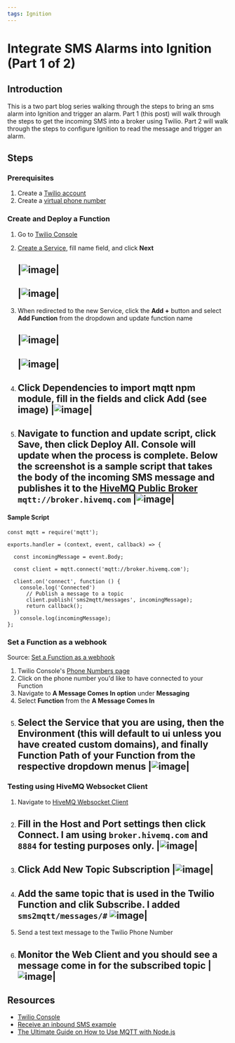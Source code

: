 ```yaml
---
tags: Ignition
---
```


# Integrate SMS Alarms into Ignition (Part 1 of 2)
## Introduction
This is a two part blog series walking through the steps to bring an sms alarm into Ignition and trigger an alarm. Part 1 (this post) will walk through the steps to get the incoming SMS into a broker using Twilio. Part 2 will walk through the steps to configure Ignition to read the message and trigger an alarm.

## Steps
### Prerequisites
1. Create a [Twilio account](https://www.twilio.com/try-twilio)
2. Create a [virtual phone number](https://www.twilio.com/docs/usage/tutorials/how-to-use-your-free-trial-account-namer)

### Create and Deploy a Function
1. Go to [Twilio Console](https://www.twilio.com/console/functions/overview)
2. [Create a Service](https://www.twilio.com/console/functions/overview/services), fill name field, and click **Next**

	|![image](https://github.com/user-attachments/assets/f862a478-0f86-4790-89c4-a2166ed07bd2)|
   	-
  
  	|![image](https://github.com/user-attachments/assets/60e5548c-d44f-4443-81bf-e660ecc2d79f)|
   	-
   
4. When redirected to the new Service, click the **Add +** button and select **Add Function** from the dropdown and update function name

	|![image](https://github.com/user-attachments/assets/07458e62-e402-4d1b-8cef-6729f6a66b14)|
   	-
   
	|![image](https://github.com/user-attachments/assets/39cd2618-a41b-406c-8b6f-9557b02c648b)|
   	-
   
4. Click **Dependencies** to import mqtt npm module, fill in the fields and click **Add** (see image)
  |![image](https://github.com/user-attachments/assets/7dee8341-0567-41f5-b95a-89d656d098f6)|
   -
5. Navigate to function and update script, click **Save**, then click **Deploy All**. Console will update when the process is complete. Below the screenshot is a sample script that takes the body of the incoming SMS message and publishes it to the [HiveMQ Public Broker]([url](https://www.hivemq.com/mqtt/public-mqtt-broker/)) `mqtt://broker.hivemq.com` 
  |![image](https://github.com/user-attachments/assets/1ca1f9a3-0b92-469d-852e-37a91fad1713)|
   -

#### Sample Script
```
const mqtt = require('mqtt');

exports.handler = (context, event, callback) => {

  const incomingMessage = event.Body;

  const client = mqtt.connect('mqtt://broker.hivemq.com');

  client.on('connect', function () {
    console.log('Connected')
      // Publish a message to a topic
      client.publish('sms2mqtt/messages', incomingMessage);
      return callback();
  })
	console.log(incomingMessage);
};
```

### Set a Function as a webhook
Source: [Set a Function as a webhook](https://www.twilio.com/docs/serverless/functions-assets/quickstart/receive-sms#set-a-function-as-a-webhook)
1. Twilio Console's [Phone Numbers page](https://www.twilio.com/console/phone-numbers/incoming)
2. Click on the phone number you'd like to have connected to your Function
3. Navigate to **A Message Comes In option** under **Messaging**
4. Select **Function** from the **A Message Comes In**
5. Select the **Service** that you are using, then the **Environment** (this will default to ui unless you have created custom domains), and finally **Function Path** of your Function from the respective dropdown menus
   |![image](https://github.com/user-attachments/assets/16e80ef1-0675-4268-bd9b-b529d5bbeb8e)|
   -

### Testing using HiveMQ Websocket Client
1. Navigate to [HiveMQ Websocket Client](https://www.hivemq.com/demos/websocket-client/)
2. Fill in the **Host** and **Port** settings then click **Connect**. I am using `broker.hivemq.com` and `8884` for testing purposes only.
   |![image](https://github.com/user-attachments/assets/dc009228-c312-4b15-bc69-bfe7f1b6911a)|
   -
3. Click **Add New Topic Subscription**
   |![image](https://github.com/user-attachments/assets/124f1e99-ba5a-43d8-a53b-295b9882a704)|
   -
4. Add the same topic that is used in the Twilio Function and clik **Subscribe**. I added `sms2mqtt/messages/#`
   ![image](https://github.com/user-attachments/assets/886dbc51-dd0e-4114-8fcd-bca3e14dd406)|
   -
5. Send a test text message to the Twilio Phone Number
6. Monitor the Web Client and you should see a message come in for the subscribed topic
   |![image](https://github.com/user-attachments/assets/f551b8ad-5f89-46ea-b74c-db628e11048b)|
   -

## Resources
* [Twilio Console](https://www.twilio.com/console/functions/overview)
* [Receive an inbound SMS example](https://www.twilio.com/docs/serverless/functions-assets/quickstart/receive-sms)
* [The Ultimate Guide on How to Use MQTT with Node.js](https://www.hivemq.com/blog/ultimate-guide-on-how-to-use-mqtt-with-node-js/)

